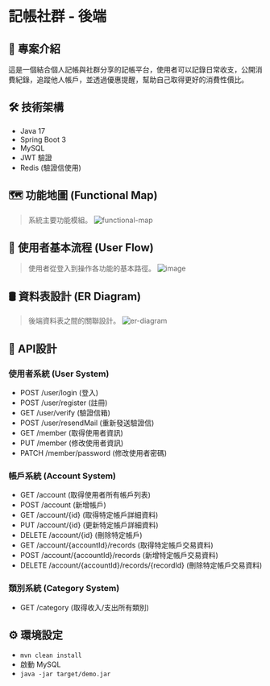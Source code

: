 # 記帳社群 - 後端

## 📌 專案介紹
這是一個結合個人記帳與社群分享的記帳平台，使用者可以記錄日常收支，公開消費紀錄，追蹤他人帳戶，並透過優惠提醒，幫助自己取得更好的消費性價比。


## 🛠 技術架構
- Java 17
- Spring Boot 3
- MySQL
- JWT 驗證
- Redis (驗證信使用)

## 🗺 功能地圖 (Functional Map)
> 系統主要功能模組。
![functional-map](https://github.com/user-attachments/assets/38006be5-f78a-476d-9387-19138fdedb57)


## 🚶 使用者基本流程 (User Flow)
> 使用者從登入到操作各功能的基本路徑。
![image](https://github.com/user-attachments/assets/48843bca-460d-41eb-9698-2400c547ef42)


## 🛢 資料表設計 (ER Diagram)
> 後端資料表之間的關聯設計。
![er-diagram](https://github.com/user-attachments/assets/892cd904-41e8-4f70-b25e-7ed66c4c917c)


## 📡 API設計
### 使用者系統 (User System)
- POST /user/login (登入)
- POST /user/register (註冊)
- GET /user/verify (驗證信箱)
- POST /user/resendMail (重新發送驗證信)
- GET /member (取得使用者資訊)
- PUT /member (修改使用者資訊)
- PATCH /member/password (修改使用者密碼)

### 帳戶系統 (Account System)
- GET /account (取得使用者所有帳戶列表)
- POST /account (新增帳戶)
- GET /account/{id} (取得特定帳戶詳細資料)
- PUT /account/{id} (更新特定帳戶詳細資料)
- DELETE /account/{id} (刪除特定帳戶)
- GET /account/{accountId}/records (取得特定帳戶交易資料)
- POST /account/{accountId}/records (新增特定帳戶交易資料)
- DELETE /account/{accountId}/records/{recordId} (刪除特定帳戶交易資料)

### 類別系統 (Category System)
- GET /category (取得收入/支出所有類別)


## ⚙️ 環境設定
- `mvn clean install`
- 啟動 MySQL
- `java -jar target/demo.jar`
